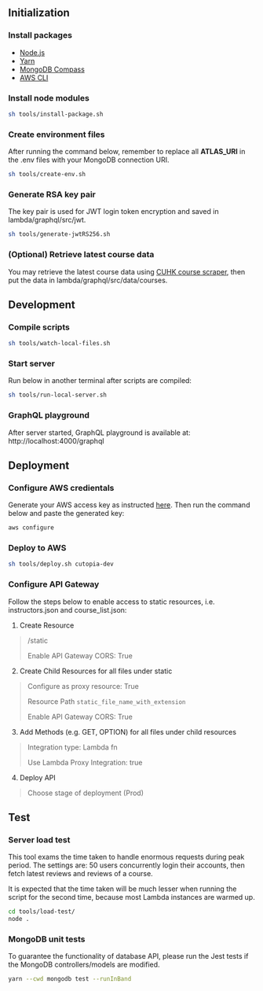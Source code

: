 ## Initialization
### Install packages
- [Node.js](https://nodejs.org/en/)
- [Yarn](https://classic.yarnpkg.com/lang/en/docs/install/#debian-stable)
- [MongoDB Compass](https://www.mongodb.com/products/compass)
- [AWS CLI](https://docs.aws.amazon.com/cli/latest/userguide/getting-started-install.html)

### Install node modules
```sh
sh tools/install-package.sh
```

### Create environment files
After running the command below, remember to replace all **ATLAS_URI** in the .env files with your MongoDB connection URI.

```sh
sh tools/create-env.sh
```

### Generate RSA key pair
The key pair is used for JWT login token encryption and saved in lambda/graphql/src/jwt.
```sh
sh tools/generate-jwtRS256.sh
```

### (Optional) Retrieve latest course data
You may retrieve the latest course data using [CUHK course scraper](https://github.com/mikezzb/cuhk-course-scraper), then put the data in lambda/graphql/src/data/courses.

## Development
### Compile scripts
```sh
sh tools/watch-local-files.sh
```
### Start server
Run below in another terminal after scripts are compiled:
```sh
sh tools/run-local-server.sh
```

### GraphQL playground
After server started, GraphQL playground is available at:
http://localhost:4000/graphql


## Deployment

### Configure AWS credientals
Generate your AWS access key as instructed [here](https://docs.aws.amazon.com/general/latest/gr/aws-sec-cred-types.html#access-keys-and-secret-access-keys). Then run the command below and paste the generated key:

```sh
aws configure
```

### Deploy to AWS
```sh
sh tools/deploy.sh cutopia-dev
```

### Configure API Gateway
Follow the steps below to enable access to static resources, i.e. instructors.json and course_list.json:

1. Create Resource
> /static
> 
> Enable API Gateway CORS: True

2. Create Child Resources for all files under static
> Configure as proxy resource: True
> 
> Resource Path `static_file_name_with_extension`
>
> Enable API Gateway CORS: True
3. Add Methods (e.g. GET, OPTION) for all files under child resources
> 
> Integration type: Lambda fn
> 
> Use Lambda Proxy Integration: true
4. Deploy API
> Choose stage of deployment (Prod)

## Test
### Server load test
This tool exams the time taken to handle enormous requests during peak period. The settings are: 50 users concurrently login their accounts, then fetch latest reviews and reviews of a course.

It is expected that the time taken will be much lesser when running the script for the second time, because most Lambda instances are warmed up.

```sh
cd tools/load-test/
node .
```

### MongoDB unit tests
To guarantee the functionality of database API, please run the Jest tests if the MongoDB controllers/models are modified.

```sh
yarn --cwd mongodb test --runInBand
```
